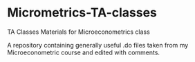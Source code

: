 # Micrometrics-TA-classes
TA Classes Materials for Microeconometrics class

A repository containing generally useful .do files taken from my Microeconometric course and edited with comments.

